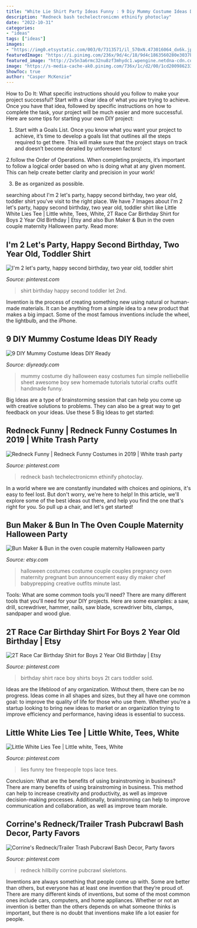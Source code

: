 ```yaml
---
title: "White Lie Shirt Party Ideas Funny : 9 Diy Mummy Costume Ideas Diy Ready"
description: "Redneck bash techelectronicmn ethinify photoclay"
date: "2022-10-31"
categories:
- "ideas"
tags: ["ideas"]
images:
- "https://img0.etsystatic.com/003/0/7313571/il_570xN.473016064_dx6k.jpg"
featuredImage: "https://i.pinimg.com/236x/9d/4c/18/9d4c1863560280e3037b96c34503e898.jpg?nii=t"
featured_image: "http://2v5n3a6rmc32nu8zf3mhydc1.wpengine.netdna-cdn.com/wp-content/uploads/2015/09/DIY-Mummy-Costume-Crafts-Easy-DIY-Mummy-Costume.jpg"
image: "https://s-media-cache-ak0.pinimg.com/736x/1c/d2/00/1cd2009862331e5bb0b1c9b5ac8a2f7e.jpg"
ShowToc: true
author: "Casper McKenzie"
---
```



How to Do It: What specific instructions should you follow to make your project successful?
Start with a clear idea of what you are trying to achieve. Once you have that idea, followed by specific instructions on how to complete the task, your project will be much easier and more successful. Here are some tips for starting your own DIY project:
1. Start with a Goals List. Once you know what you want your project to achieve, it’s time to develop a goals list that outlines all the steps required to get there. This will make sure that the project stays on track and doesn’t become derailed by unforeseen factors!

2.follow the Order of Operations. When completing projects, it’s important to follow a logical order based on who is doing what at any given moment. This can help create better clarity and precision in your work!

3. Be as organized as possible.

	

		
searching about I&#039;m 2 let&#039;s party, happy second birthday, two year old, toddler shirt you've visit to the right place. We have 7 Images about I&#039;m 2 let&#039;s party, happy second birthday, two year old, toddler shirt like Little White Lies Tee | Little white, Tees, White, 2T Race Car Birthday Shirt for Boys 2 Year Old Birthday | Etsy and also Bun Maker &amp; Bun in the oven couple maternity Halloween party. Read more:
		
    
## I&#039;m 2 Let&#039;s Party, Happy Second Birthday, Two Year Old, Toddler Shirt

<img loading=lazy src="https://i.pinimg.com/originals/c6/4d/de/c64dded238adb8a57406b81341b04c20.jpg" onerror="this.onerror=null;this.src='https://tse3.mm.bing.net/th?id=OIP.sMGSs9LO1YyWjBSWDEgLcgHaJ4&amp;pid=15.1';" alt="I&#039;m 2 let&#039;s party, happy second birthday, two year old, toddler shirt">

_Source: pinterest.com_

>shirt birthday happy second toddler let 2nd. 

	

Invention is the process of creating something new using natural or human-made materials. It can be anything from a simple idea to a new product that makes a big impact. Some of the most famous inventions include the wheel, the lightbulb, and the iPhone.

    
## 9 DIY Mummy Costume Ideas DIY Ready

<img loading=lazy src="http://2v5n3a6rmc32nu8zf3mhydc1.wpengine.netdna-cdn.com/wp-content/uploads/2015/09/DIY-Mummy-Costume-Crafts-Easy-DIY-Mummy-Costume.jpg" onerror="this.onerror=null;this.src='https://tse4.mm.bing.net/th?id=OIP.LarG2US4jCjPDmOVoyacRAHaMT&amp;pid=15.1';" alt="9 DIY Mummy Costume Ideas DIY Ready">

_Source: diyready.com_

>mummy costume diy halloween easy costumes fun simple nelliebellie sheet awesome boy sew homemade tutorials tutorial crafts outfit handmade funny. 

	

Big Ideas are a type of brainstorming session that can help you come up with creative solutions to problems. They can also be a great way to get feedback on your ideas. Use these 5 Big Ideas to get started: 

    
## Redneck Funny | Redneck Funny Costumes In 2019 | White Trash Party

<img loading=lazy src="https://i.pinimg.com/236x/9d/4c/18/9d4c1863560280e3037b96c34503e898.jpg?nii=t" onerror="this.onerror=null;this.src='https://tse1.mm.bing.net/th?id=OIP.gWK7hnclQKnFEovZGYK4ggAAAA&amp;pid=15.1';" alt="Redneck Funny | Redneck Funny Costumes in 2019 | White trash party">

_Source: pinterest.com_

>redneck bash techelectronicmn ethinify photoclay. 

	

In a world where we are constantly inundated with choices and opinions, it's easy to feel lost. But don't worry, we're here to help! In this article, we'll explore some of the best ideas out there, and help you find the one that's right for you. So pull up a chair, and let's get started!

    
## Bun Maker &amp; Bun In The Oven Couple Maternity Halloween Party

<img loading=lazy src="https://img0.etsystatic.com/003/0/7313571/il_570xN.473016064_dx6k.jpg" onerror="this.onerror=null;this.src='https://tse3.mm.bing.net/th?id=OIP.8ZEc5_5kOllGTbpbGvQX4wHaMi&amp;pid=15.1';" alt="Bun Maker &amp; Bun in the oven couple maternity Halloween party">

_Source: etsy.com_

>halloween costumes costume couple couples pregnancy oven maternity pregnant bun announcement easy diy maker chef babyprepping creative outfits minute last. 

	

Tools: What are some common tools you'll need?
There are many different tools that you'll need for your DIY projects. Here are some examples: a saw, drill, screwdriver, hammer, nails, saw blade, screwdriver bits, clamps, sandpaper and wood glue.

    
## 2T Race Car Birthday Shirt For Boys 2 Year Old Birthday | Etsy

<img loading=lazy src="https://i.pinimg.com/originals/6c/59/01/6c59019445cde2e07df92f6e4acf14e2.jpg" onerror="this.onerror=null;this.src='https://tse3.mm.bing.net/th?id=OIP.IQt_Dbr7a1KZTpc1Zy2MUQHaLH&amp;pid=15.1';" alt="2T Race Car Birthday Shirt for Boys 2 Year Old Birthday | Etsy">

_Source: pinterest.com_

>birthday shirt race boy shirts boys 2t cars toddler sold. 

	

Ideas are the lifeblood of any organization. Without them, there can be no progress. Ideas come in all shapes and sizes, but they all have one common goal: to improve the quality of life for those who use them. Whether you're a startup looking to bring new ideas to market or an organization trying to improve efficiency and performance, having ideas is essential to success.

    
## Little White Lies Tee | Little White, Tees, White

<img loading=lazy src="https://i.pinimg.com/originals/c3/42/0b/c3420b78fea557b0141eeb5eba95dc0e.jpg" onerror="this.onerror=null;this.src='https://tse3.mm.bing.net/th?id=OIP.V2aiQh09_Ja0jb9meLAysAHaLH&amp;pid=15.1';" alt="Little White Lies Tee | Little white, Tees, White">

_Source: pinterest.com_

>lies funny tee freepeople tops lace tees. 

	

Conclusion: What are the benefits of using brainstroming in business?
There are many benefits of using brainstroming in business. This method can help to increase creativity and productivity, as well as improve decision-making processes. Additionally, brainstroming can help to improve communication and collaboration, as well as improve team morale.

    
## Corrine&#039;s Redneck/Trailer Trash Pubcrawl Bash Decor, Party Favors

<img loading=lazy src="https://s-media-cache-ak0.pinimg.com/736x/1c/d2/00/1cd2009862331e5bb0b1c9b5ac8a2f7e.jpg" onerror="this.onerror=null;this.src='https://tse1.mm.bing.net/th?id=OIP.MEvoS8zKNIU9--3xELd6uwHaJ3&amp;pid=15.1';" alt="Corrine&#039;s Redneck/Trailer Trash Pubcrawl Bash Decor, Party favors">

_Source: pinterest.com_

>redneck hillbilly corrine pubcrawl skeletons. 

	

Inventions are always something that people come up with. Some are better than others, but everyone has at least one invention that they’re proud of. There are many different kinds of inventions, but some of the most common ones include cars, computers, and home appliances. Whether or not an invention is better than the others depends on what someone thinks is important, but there is no doubt that inventions make life a lot easier for people.


